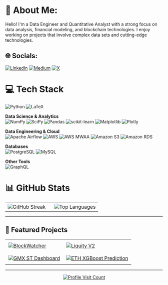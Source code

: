 # 💫 About Me:
Hello! I'm a Data Engineer and Quantitative Analyst with a strong focus on data analysis, financial modeling, and blockchain technologies. I enjoy working on projects that involve complex data sets and cutting-edge technologies.


## 🌐 Socials:
[![LinkedIn](https://img.shields.io/badge/LinkedIn-%230077B5.svg?logo=linkedin&logoColor=white)](https://linkedin.com/in/oliinykm) [![Medium](https://img.shields.io/badge/Medium-12100E?logo=medium&logoColor=white)](https://medium.com/@maksolii) [![X](https://img.shields.io/badge/X-black.svg?logo=X&logoColor=white)](https://x.com/maximolii) 

# 💻 Tech Stack

![Python](https://img.shields.io/badge/python-3670A0?style=flat-square&logo=python&logoColor=ffdd54)
![LaTeX](https://img.shields.io/badge/latex-%23008080.svg?style=flat-square&logo=latex&logoColor=white)

**Data Science & Analytics**  
![NumPy](https://img.shields.io/badge/numpy-%23013243.svg?style=flat-square&logo=numpy&logoColor=white)
![SciPy](https://img.shields.io/badge/SciPy-%230C55A5.svg?style=flat-square&logo=scipy&logoColor=white)
![Pandas](https://img.shields.io/badge/pandas-%23150458.svg?style=flat-square&logo=pandas&logoColor=white)
![scikit-learn](https://img.shields.io/badge/scikit--learn-%23F7931E.svg?style=flat-square&logo=scikit-learn&logoColor=white)
![Matplotlib](https://img.shields.io/badge/Matplotlib-%23ffffff.svg?style=flat-square&logo=Matplotlib&logoColor=black)
![Plotly](https://img.shields.io/badge/Plotly-%233F4F75.svg?style=flat-square&logo=plotly&logoColor=white)

**Data Engineering & Cloud**  
![Apache Airflow](https://img.shields.io/badge/Apache%20Airflow-017CEE?style=flat-square&logo=apache-airflow&logoColor=white)
![AWS](https://img.shields.io/badge/AWS-%23FF9900.svg?style=flat-square&logo=amazon-aws&logoColor=white)
![AWS MWAA](https://img.shields.io/badge/AWS%20MWAA-FF9900?style=flat-square&logo=amazonaws&logoColor=white)
![Amazon S3](https://img.shields.io/badge/Amazon%20S3-569A31?style=flat-square&logo=amazon-s3&logoColor=white)
![Amazon RDS](https://img.shields.io/badge/Amazon%20RDS-527FFF?style=flat-square&logo=amazonaws&logoColor=white)

**Databases**  
![PostgreSQL](https://img.shields.io/badge/PostgreSQL-336791.svg?style=flat-square&logo=postgresql&logoColor=white)
![MySQL](https://img.shields.io/badge/mysql-4479A1.svg?style=flat-square&logo=mysql&logoColor=white)

**Other Tools**  
![GraphQL](https://img.shields.io/badge/-GraphQL-E10098?style=flat-square&logo=graphql&logoColor=white)


# 📊 GitHub Stats

<table align="center" style="margin-left:auto; margin-right:auto;">
  <tr>
    <td style="padding-right: 20px;">
      <img src="https://git-hub-streak-stats.vercel.app/?user=oliinykm99&theme=dark&hide_border=true" alt="GitHub Streak" />
    </td>
    <td>
      <img src="https://github-readme-stats.vercel.app/api/top-langs/?username=oliinykm99&theme=dark&hide=html,scss,stylus,blade,css,shell,batchfile,dockerfile,typescript&hide_border=true&include_all_commits=true&count_private=true&langs_count=5" alt="Top Languages" />
    </td>
  </tr>
</table>

---

## 🚀 Featured Projects

<table align="center" style="margin-left:auto; margin-right:auto;">
  <tr>
    <td style="padding: 10px;">
      <a href="https://github.com/oliinykm99/BlockWatcher" title="BlockWatcher">
        <img src="https://github-readme-stats.vercel.app/api/pin/?username=oliinykm99&repo=BlockWatcher&theme=dark&hide_border=true" alt="BlockWatcher" />
      </a>
    </td>
    <td style="padding: 10px;">
      <a href="https://github.com/oliinykm99/liquity_v2" title="Liquity V2">
        <img src="https://github-readme-stats.vercel.app/api/pin/?username=oliinykm99&repo=liquity_v2&theme=dark&hide_border=true" alt="Liquity V2" />
      </a>
    </td>
  </tr>
  <tr>
    <td style="padding: 10px;">
      <a href="https://github.com/oliinykm99/gmx-st-dashboard" title="GMX ST Dashboard">
        <img src="https://github-readme-stats.vercel.app/api/pin/?username=oliinykm99&repo=gmx-st-dashboard&theme=dark&hide_border=true" alt="GMX ST Dashboard" />
      </a>
    </td>
    <td style="padding: 10px;">
      <a href="https://github.com/oliinykm99/ETH-XGBoost-prediction" title="ETH XGBoost Prediction">
        <img src="https://github-readme-stats.vercel.app/api/pin/?username=oliinykm99&repo=ETH-XGBoost-prediction&theme=dark&hide_border=true" alt="ETH XGBoost Prediction" />
      </a>
    </td>
  </tr>
</table>

---

<p align="center">
  <a href="https://komarev.com/ghpvc/?username=oliinykm99" title="Profile Visit Count">
    <img src="https://komarev.com/ghpvc/?username=oliinykm99" alt="Profile Visit Count" />
  </a>
</p>

